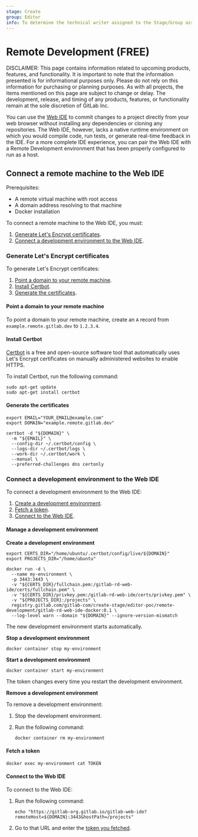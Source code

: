 ```yaml
---
stage: Create
group: Editor
info: To determine the technical writer assigned to the Stage/Group associated with this page, see https://about.gitlab.com/handbook/product/ux/technical-writing/#assignments
---
```


# Remote Development **(FREE)**

DISCLAIMER:
This page contains information related to upcoming products, features, and functionality.
It is important to note that the information presented is for informational purposes only.
Please do not rely on this information for purchasing or planning purposes.
As with all projects, the items mentioned on this page are subject to change or delay.
The development, release, and timing of any products, features, or functionality remain at the
sole discretion of GitLab Inc.

You can use the [Web IDE](../web_ide/index.md) to commit changes to a project directly from your web browser without installing any dependencies or cloning any repositories. The Web IDE, however, lacks a native runtime environment on which you would compile code, run tests, or generate real-time feedback in the IDE. For a more complete IDE experience, you can pair the Web IDE with a Remote Development environment that has been properly configured to run as a host.

## Connect a remote machine to the Web IDE

Prerequisites:

- A remote virtual machine with root access
- A domain address resolving to that machine
- Docker installation

To connect a remote machine to the Web IDE, you must:

1. [Generate Let's Encrypt certificates](#generate-lets-encrypt-certificates).
1. [Connect a development environment to the Web IDE](#connect-a-development-environment-to-the-web-ide).

### Generate Let's Encrypt certificates

To generate Let's Encrypt certificates:

1. [Point a domain to your remote machine](#point-a-domain-to-your-remote-machine).
1. [Install Certbot](#install-certbot).
1. [Generate the certificates](#generate-the-certificates).

#### Point a domain to your remote machine

To point a domain to your remote machine, create an `A` record from `example.remote.gitlab.dev` to `1.2.3.4`.

#### Install Certbot

[Certbot](https://certbot.eff.org/) is a free and open-source software tool that automatically uses Let's Encrypt certificates on manually administered websites to enable HTTPS.

To install Certbot, run the following command:

```shell
sudo apt-get update
sudo apt-get install certbot
```

#### Generate the certificates

```shell
export EMAIL="YOUR_EMAIL@example.com"
export DOMAIN="example.remote.gitlab.dev"

certbot -d "${DOMAIN}" \
  -m "${EMAIL}" \
  --config-dir ~/.certbot/config \
  --logs-dir ~/.certbot/logs \
  --work-dir ~/.certbot/work \
  --manual \
  --preferred-challenges dns certonly
```

### Connect a development environment to the Web IDE

To connect a development environment to the Web IDE:

1. [Create a development environment](#manage-a-development-environment).
1. [Fetch a token](#fetch-a-token).
1. [Connect to the Web IDE](#connect-to-the-web-ide).

#### Manage a development environment

**Create a development environment**

```shell
export CERTS_DIR="/home/ubuntu/.certbot/config/live/${DOMAIN}"
export PROJECTS_DIR="/home/ubuntu"

docker run -d \
  --name my-environment \
  -p 3443:3443 \
  -v "${CERTS_DIR}/fullchain.pem:/gitlab-rd-web-ide/certs/fullchain.pem" \
  -v "${CERTS_DIR}/privkey.pem:/gitlab-rd-web-ide/certs/privkey.pem" \
  -v "${PROJECTS_DIR}:/projects" \
  registry.gitlab.com/gitlab-com/create-stage/editor-poc/remote-development/gitlab-rd-web-ide-docker:0.1 \
  --log-level warn --domain "${DOMAIN}" --ignore-version-mismatch
```

The new development environment starts automatically.

**Stop a development environment**

```shell
docker container stop my-environment
```

**Start a development environment**

```shell
docker container start my-environment
```

The token changes every time you restart the development environment.

**Remove a development environment**

To remove a development environment:

1. Stop the development environment.
1. Run the following command:

   ```shell
   docker container rm my-environment
   ```

#### Fetch a token

```shell
docker exec my-environment cat TOKEN
```

#### Connect to the Web IDE

To connect to the Web IDE:

1. Run the following command:

   ```shell
   echo "https://gitlab-org.gitlab.io/gitlab-web-ide?remoteHost=${DOMAIN}:3443&hostPath=/projects"
   ```

1. Go to that URL and enter the [token you fetched](#fetch-a-token).
